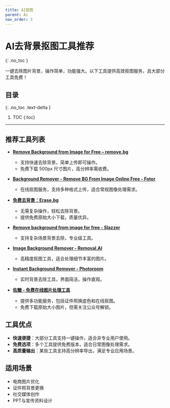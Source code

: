 ```yaml
---
title: AI抠图
parent: Ai
nav_order: 3
---
```


# **AI去背景抠图工具推荐**  
{: .no_toc }

一键去除图片背景，操作简单，功能强大。以下工具提供高效抠图服务，且大部分工具免费！

## 目录
{: .no_toc .text-delta }

1. TOC
{:toc}

---

## **推荐工具列表**  

- **[Remove Background from Image for Free – remove.bg](https://www.remove.bg/zh-tw/upload)**  
  - 支持快速去除背景，简单上传即可操作。  
  - 免费下载 500px 尺寸图片，高分辨率需收费。  

- **[Background Remover - Remove BG From Image Online Free - Fotor](https://www.fotor.com/features/background-remover)**  
  - 在线抠图服务，支持多种格式上传，适合常规图像处理需求。  

- **[免费去背景：Erase.bg](https://www.erase.bg/zh)**  
  - 无需复杂操作，轻松去除背景。  
  - 提供免费原始大小下载，质量优异。  

- **[Remove background from image for free - Slazzer](https://www.slazzer.com/)**  
  - 支持复杂场景背景去除，专业级工具。  

- **[Image Background Remover - Removal.AI](https://removal.ai/)**  
  - 高精度抠图工具，适合处理细节丰富的图片。  

- **[Instant Background Remover - Photoroom](https://www.photoroom.com/tools/background-remover)**  
  - 实时背景去除工具，界面简洁，操作直观。  

- **[佐糖 - 免费在线图片处理工具](https://picwish.cn/remove-background)**  
  - 提供多功能服务，包括证件照换底色和在线抠图。  
  - 免费下载原始大小图片，但需关注公众号解锁。  

## **工具优点**  
- **快速便捷**：大部分工具支持一键操作，适合非专业用户使用。  
- **免费选项**：多个工具提供免费版本，适合日常图像处理需求。  
- **高质量输出**：某些工具支持高分辨率导出，满足专业应用场景。  

## **适用场景**  
- 电商图片优化  
- 证件照背景更换  
- 社交媒体创作  
- PPT与宣传资料设计  